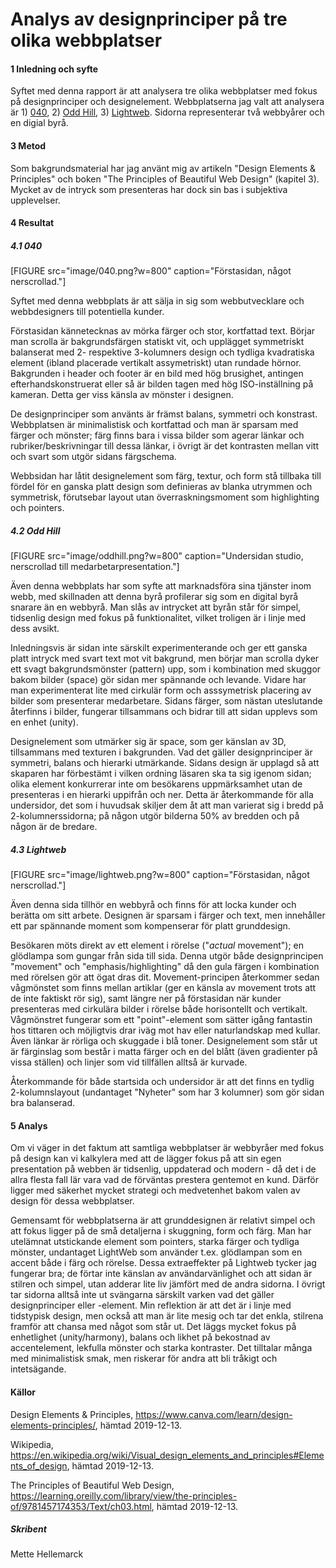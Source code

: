 ---
---
Analys av designprinciper på tre olika webbplatser
=========================

<h4>1 Inledning och syfte</h4>

Syftet med denna rapport är att analysera tre olika webbplatser med fokus på designprinciper och designelement. Webbplatserna jag valt att analysera är 1) <a href="https://040.se/">040</a>, 2) <a href="https://www.oddhill.se/">Odd Hill</a>, 3) <a href="https://lightweb.se/wordpress/?gclid=CjwKCAiAis3vBRBdEiwAHXB29PgxlsvACu36wqmTJFmbjvpwrvv5j3ywuj8Vdf6vDO37lylsVjS6gBoCuzcQAvD_BwE">Lightweb</a>. Sidorna representerar två webbyårer och en digial byrå.

<h4>3 Metod</h4>

Som bakgrundsmaterial har jag använt mig av artikeln "Design Elements & Principles" och boken "The Principles of Beautiful Web Design" (kapitel 3). Mycket av de intryck som presenteras har dock sin bas i subjektiva upplevelser.

<h4>4 Resultat</h4>

<h5>4.1 040</h5>
[FIGURE src="image/040.png?w=800" caption="Förstasidan, något nerscrollad."]

Syftet med denna webbplats är att sälja in sig som webbutvecklare och webbdesigners till potentiella kunder.

Förstasidan kännetecknas av mörka färger och stor, kortfattad text. Börjar man scrolla är bakgrundsfärgen statiskt vit, och upplägget symmetriskt balanserat med 2- respektive 3-kolumners design och tydliga kvadratiska element (ibland placerade vertikalt assymetriskt) utan rundade hörnor. Bakgrunden i header och footer är en bild med hög brusighet, antingen efterhandskonstruerat eller så är bilden tagen med hög ISO-inställning på kameran. Detta ger viss känsla av mönster i designen.

De designprinciper som använts är främst balans, symmetri och konstrast. Webbplatsen är minimalistisk och kortfattad och man är sparsam med färger och mönster; färg finns bara i vissa bilder som agerar länkar och rubriker/beskrivningar till dessa länkar, i övrigt är det kontrasten mellan vitt och svart som utgör sidans färgschema.

Webbsidan har låtit designelement som färg, textur, och form stå tillbaka till fördel för en ganska platt design som definieras av blanka utrymmen och symmetrisk, förutsebar layout utan överraskningsmoment som highlighting och pointers.

<h5>4.2 Odd Hill</h5>
[FIGURE src="image/oddhill.png?w=800" caption="Undersidan studio, nerscrollad till medarbetarpresentation."]

Även denna webbplats har som syfte att marknadsföra sina tjänster inom webb, med skillnaden att denna byrå profilerar sig som en digital byrå snarare än en webbyrå. Man slås av intrycket att byrån står för simpel, tidsenlig design med fokus på funktionalitet, vilket troligen är i linje med dess avsikt.

Inledningsvis är sidan inte särskilt experimenterande och ger ett ganska platt intryck med svart text mot vit bakgrund, men börjar man scrolla dyker ett svagt bakgrundsmönster (pattern) upp, som i kombination med skuggor bakom bilder (space) gör sidan mer spännande och levande. Vidare har man experimenterat lite med cirkulär form och asssymetrisk placering av bilder som presenterar medarbetare. Sidans färger, som nästan uteslutande återfinns i bilder, fungerar tillsammans och bidrar till att sidan upplevs som en enhet (unity).

Designelement som utmärker sig är space, som ger känslan av 3D, tillsammans med texturen i bakgrunden. Vad det gäller designprinciper är symmetri, balans och hierarki utmärkande. Sidans design är upplagd så att skaparen har förbestämt i vilken ordning läsaren ska ta sig igenom sidan; olika element konkurrerar inte om besökarens uppmärksamhet utan de presenteras i en hierarki uppifrån och ner. Detta är återkommande för alla undersidor, det som i huvudsak skiljer dem åt att man varierat sig i bredd på 2-kolumnerssidorna; på någon utgör bilderna 50% av bredden och på någon är de bredare.  

<h5>4.3 Lightweb</h5>
[FIGURE src="image/lightweb.png?w=800" caption="Förstasidan, något nerscrollad."]

Även denna sida tillhör en webbyrå och finns för att locka kunder och berätta om sitt arbete. Designen är sparsam i färger och text, men innehåller ett par spännande moment som kompenserar för platt grunddesign.

Besökaren möts direkt av ett element i rörelse ("<i>actual</i> movement"); en glödlampa som gungar från sida till sida. Denna utgör både designprincipen "movement" och "emphasis/highlighting" då den gula färgen i kombination med rörelsen gör att ögat dras dit. Movement-principen återkommer sedan vågmönstet som finns mellan artiklar (ger en känsla av movement trots att de inte faktiskt rör sig), samt längre ner på förstasidan när kunder presenteras med cirkulära bilder i rörelse både horisontellt och vertikalt. Vågmönstret fungerar som ett "point"-element som sätter igång fantastin hos tittaren och möjligtvis drar iväg mot hav eller naturlandskap med kullar. Även länkar är rörliga och skuggade i blå toner. Designelement som står ut är färginslag som består i matta färger och en del blått (även gradienter på vissa ställen) och linjer som vid tillfällen alltså är kurvade.

Återkommande för både startsida och undersidor är att det finns en tydlig 2-kolumnslayout (undantaget "Nyheter" som har 3 kolumner) som gör sidan bra balanserad.

<h4>5 Analys</h4>

Om vi väger in det faktum att samtliga webbplatser är webbyråer med fokus på design kan vi kalkylera med att de lägger fokus på att sin egen presentation på webben är tidsenlig, uppdaterad och modern - då det i de allra flesta fall lär vara vad de förväntas prestera gentemot en kund. Därför ligger med säkerhet mycket strategi och medvetenhet bakom valen av design för dessa webbplatser.

Gemensamt för webbplatserna är att grunddesignen är relativt simpel och att fokus ligger på de små detaljerna i skuggning, form och färg. Man har utelämnat utstickande element som pointers, starka färger och tydliga mönster, undantaget LightWeb som använder t.ex. glödlampan som en accent både i färg och rörelse. Dessa extraeffekter på Lightweb tycker jag fungerar bra; de förtar inte känslan av användarvänlighet och att sidan är stilren och simpel, utan adderar lite liv jämfört med de andra sidorna. I övrigt tar sidorna alltså inte ut svängarna särskilt varken vad det gäller designprinciper eller -element. Min reflektion är att det är i linje med tidstypisk design, men också att man är lite mesig och tar det enkla, stilrena framför att chansa med något som står ut. Det läggs mycket fokus på enhetlighet (unity/harmony), balans och likhet på bekostnad av accentelement, lekfulla mönster och starka kontraster. Det tilltalar många med minimalistisk smak, men riskerar för andra att bli tråkigt och intetsägande.

<h4>Källor</h4>

Design Elements & Principles, <a href="https://www.canva.com/learn/design-elements-principles/">https://www.canva.com/learn/design-elements-principles/</a>, hämtad 2019-12-13.

Wikipedia, <a href="https://en.wikipedia.org/wiki/Visual_design_elements_and_principles#Elements_of_design">https://en.wikipedia.org/wiki/Visual_design_elements_and_principles#Elements_of_design</a>, hämtad 2019-12-13.

The Principles of Beautiful Web Design, <a href="https://learning.oreilly.com/library/view/the-principles-of/9781457174353/Text/ch03.html">https://learning.oreilly.com/library/view/the-principles-of/9781457174353/Text/ch03.html</a>, hämtad 2019-12-13.

<h5>Skribent</h5>
Mette Hellemarck
